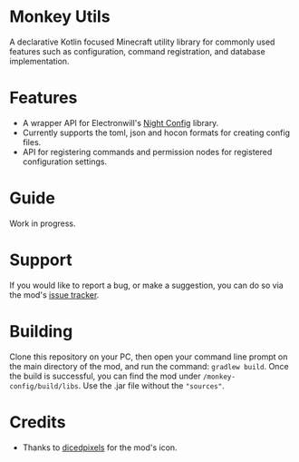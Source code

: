 # Monkey Utils

A declarative Kotlin focused Minecraft utility library for commonly used features such as configuration, command registration, and database implementation.

# Features

- A wrapper API for Electronwill's [Night Config](https://github.com/TheElectronWill/night-config) library.
- Currently supports the toml, json and hocon formats for creating config files.
- API for registering commands and permission nodes for registered configuration settings.

# Guide

Work in progress.

# Support

If you would like to report a bug, or make a suggestion, you can do so via the mod's [issue tracker](https://github.com/ArkoSammy12/Monkey-Config/issues).

# Building

Clone this repository on your PC, then open your command line prompt on the main directory of the mod, and run the command: `gradlew build`. Once the build is successful, you can find the mod under `/monkey-config/build/libs`. Use the .jar file without the `"sources"`.

# Credits

- Thanks to [dicedpixels](https://github.com/dicedpixels) for the mod's icon.